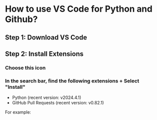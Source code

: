 # How to use VS Code for Python and Github?
## Step 1: Download VS Code
## Step 2: Install Extensions
### Choose this icon

### In the search bar, find the following extensions + Select "Install"
- Python (recent version: v2024.4.1)
- GitHub Pull Requests (recent version: v0.82.1)
  
For example:



